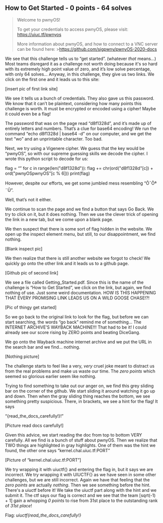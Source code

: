 ## How to Get Started - 0 points - 64 solves

>Welcome to pwnyOS!
>
>To get your credentials to access pwnyOS, please visit: https://uiuc.tf/pwnyos
>
>More information about pwnyOS, and how to connect to a VNC server can be found here: >https://github.com/sigpwny/pwnyOS-2020-docs

We see that this challenge tells us to “get started”. (whatever *that* means...)  Most teams disregard it as a challenge not worth doing because it's so hard with its extremely high point value of zero, and it’s low solve percentage, with only 64 solves... Anyway, in this challenge, they give us two links. We click on the first one and it leads us to this site:

[insert pic of first link site]

We see it tells us a bunch of credentials. They also gave us this password. We know that it can’t be plaintext, considering how many points this challenge is worth. It must be encrypted or encoded using a cipher! Maybe it could even be a flag!

The password that was on the page read  “d8f1328d”, and it’s made up of entirely letters and numbers. That’s a clue for base64 encoding! We run the command “echo d8f1328d | base64 -d” on our computer, and we get the text “wo” and an unprintable character. Too bad.

Next, we try using a Vigenere cipher. We guess that the key would be “pwnyOS”, so with our supreme guessing skills we decode the cipher. I wrote this python script to decode for us:

   flag = “”
   for c in range(len("d8f1328d")):
	flag += chr(ord("d8f1328d"[c]) + ord("pwnyOSpwnyOS"[c % 6]))
   print(flag)

However, despite our efforts, we get some jumbled mess resembling “Ô¯Ôª¨Û”.

Well, that’s not it either.

We continue to scan the page and we find a button that says Go Back. We try to click on it, but it does nothing. Then we use the clever trick of opening the link in a new tab, but we come upon a blank page. 

We then suspect that there is some sort of flag hidden in the website. We open up the inspect element menu, but still, to our disappointment, we find nothing. 

[Blank inspect pic]

We then realize that there is still another website we forgot to check! We quickly go onto the other link and it leads us to a github page.


[Github pic of second link]

We see a file called Getting_Started.pdf. Since this is the name of the challenge is “How to Get Started”, we click on the link, but again, we find nothing of use. Just some weird documentation. HOW IS THIS HAPPENING THAT EVERY PROMISING LINK LEADS US ON A WILD GOOSE CHASE!?! 

[Pic of thingy 
get started]

So we go back to the original link to look for the flag, but before we can start searching, the words “go back” remind me of something… The INTERNET ARCHIVE’S WAYBACK MACHINE!!! That had to be it! I could already see our score rising by ZERO points and beating DiceGang.

We go onto the Wayback machine internet archive and we put the URL in the search bar and we find… nothing.

[Nothing picture]

The challenge starts to feel like a very, *very* cruel joke meant to distract us from the real problems and make us waste our time. The *zero points* which seemed so glorious earlier seem like nothing. 

Trying to find something to take out our anger on, we find this grey sliding bar on the corner of the github. We start sliding it around watching it go up and down. Then when the gray sliding thing reaches the bottom, we see something pretty suspicious. 
There, in brackets, we see a hint for the flag! It says 

“{read_the_docs_carefully!}!”

[Picture read docs carefully!]

Given this advice, we start reading the doc from top to bottom VERY carefully. All we find is a bunch of stuff about pwnyOS. Then we realize that TWO things are highlighted in gray highlights. One of them was the hint we found, the other one says “kernel.chal.uiuc.tf:PORT”

[Picture of “kernel.chal.uiuc.tf:PORT”]

We try wrapping it with uiuctf{} and entering the flag in, but it says we are incorrect. We try wrapping it with UIUCTF{} as we have seen in some other challenges, but we are still incorrect.
Again we have that feeling that the *zero points* are actually *nothing*. Then we see something before the hint. There's a uiuctf before it! We take the uiuctf part along with the hint and we submit it. The ctf says our flag is correct and we see that the team [sqrt(-1) + 1] gain a whopping *0 points* to rise from 31st place to the outstanding rank of *31st place*!

Flag: *uiuctf{read_the_docs_carefully!}*
